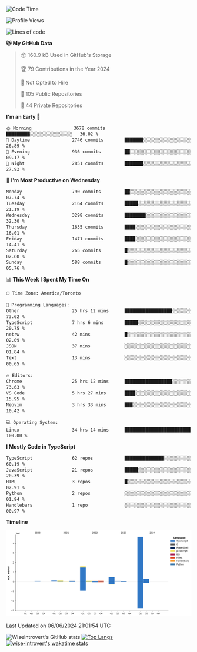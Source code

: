 <!--START_SECTION:waka-->
![Code Time](http://img.shields.io/badge/Code%20Time-1%2C683%20hrs%2026%20mins-blue)

![Profile Views](http://img.shields.io/badge/Profile%20Views-1-blue)

![Lines of code](https://img.shields.io/badge/From%20Hello%20World%20I%27ve%20Written-7.7%20million%20lines%20of%20code-blue)

**🐱 My GitHub Data** 

> 📦 160.9 kB Used in GitHub's Storage 
 > 
> 🏆 79 Contributions in the Year 2024
 > 
> 🚫 Not Opted to Hire
 > 
> 📜 105 Public Repositories 
 > 
> 🔑 44 Private Repositories 
 > 
**I'm an Early 🐤** 

```text
🌞 Morning                3678 commits        █████████░░░░░░░░░░░░░░░░   36.02 % 
🌆 Daytime                2746 commits        ███████░░░░░░░░░░░░░░░░░░   26.89 % 
🌃 Evening                936 commits         ██░░░░░░░░░░░░░░░░░░░░░░░   09.17 % 
🌙 Night                  2851 commits        ███████░░░░░░░░░░░░░░░░░░   27.92 % 
```
📅 **I'm Most Productive on Wednesday** 

```text
Monday                   790 commits         ██░░░░░░░░░░░░░░░░░░░░░░░   07.74 % 
Tuesday                  2164 commits        █████░░░░░░░░░░░░░░░░░░░░   21.19 % 
Wednesday                3298 commits        ████████░░░░░░░░░░░░░░░░░   32.30 % 
Thursday                 1635 commits        ████░░░░░░░░░░░░░░░░░░░░░   16.01 % 
Friday                   1471 commits        ████░░░░░░░░░░░░░░░░░░░░░   14.41 % 
Saturday                 265 commits         █░░░░░░░░░░░░░░░░░░░░░░░░   02.60 % 
Sunday                   588 commits         █░░░░░░░░░░░░░░░░░░░░░░░░   05.76 % 
```


📊 **This Week I Spent My Time On** 

```text
🕑︎ Time Zone: America/Toronto

💬 Programming Languages: 
Other                    25 hrs 12 mins      ██████████████████░░░░░░░   73.62 % 
TypeScript               7 hrs 6 mins        █████░░░░░░░░░░░░░░░░░░░░   20.75 % 
netrw                    42 mins             █░░░░░░░░░░░░░░░░░░░░░░░░   02.09 % 
JSON                     37 mins             ░░░░░░░░░░░░░░░░░░░░░░░░░   01.84 % 
Text                     13 mins             ░░░░░░░░░░░░░░░░░░░░░░░░░   00.65 % 

🔥 Editors: 
Chrome                   25 hrs 12 mins      ██████████████████░░░░░░░   73.63 % 
VS Code                  5 hrs 27 mins       ████░░░░░░░░░░░░░░░░░░░░░   15.95 % 
Neovim                   3 hrs 33 mins       ███░░░░░░░░░░░░░░░░░░░░░░   10.42 % 

💻 Operating System: 
Linux                    34 hrs 14 mins      █████████████████████████   100.00 % 
```

**I Mostly Code in TypeScript** 

```text
TypeScript               62 repos            ███████████████░░░░░░░░░░   60.19 % 
JavaScript               21 repos            █████░░░░░░░░░░░░░░░░░░░░   20.39 % 
HTML                     3 repos             █░░░░░░░░░░░░░░░░░░░░░░░░   02.91 % 
Python                   2 repos             ░░░░░░░░░░░░░░░░░░░░░░░░░   01.94 % 
Handlebars               1 repo              ░░░░░░░░░░░░░░░░░░░░░░░░░   00.97 % 
```



**Timeline**

![Lines of Code chart](https://raw.githubusercontent.com/wise-introvert/wise-introvert/master/assets/bar_graph.png)


 Last Updated on 06/06/2024 21:01:54 UTC
<!--END_SECTION:waka-->

![WiseIntrovert's GitHub stats](https://github-readme-stats.vercel.app/api?username=wise-introvert&count_private=true&show_icons=true)
[![Top Langs](https://github-readme-stats.vercel.app/api/top-langs/?username=wise-introvert&langs_count=10)](https://github.com/anuraghazra/github-readme-stats)
[![wise-introvert's wakatime stats](https://github-readme-stats.vercel.app/api/wakatime?username=wiseintrovert)](https://github.com/anuraghazra/github-readme-stats)
